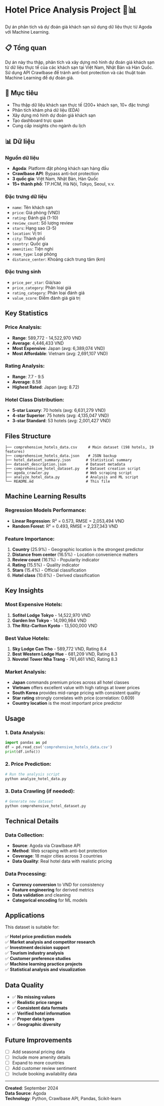 # Hotel Price Analysis Project 🏨📊

Dự án phân tích và dự đoán giá khách sạn sử dụng dữ liệu thực từ Agoda với Machine Learning.

## 📋 Tổng quan

Dự án này thu thập, phân tích và xây dựng mô hình dự đoán giá khách sạn từ dữ liệu thực tế của các khách sạn tại Việt Nam, Nhật Bản và Hàn Quốc. Sử dụng API Crawlbase để tránh anti-bot protection và các thuật toán Machine Learning để dự đoán giá.

## 🎯 Mục tiêu

- Thu thập dữ liệu khách sạn thực tế (200+ khách sạn, 10+ đặc trưng)
- Phân tích khám phá dữ liệu (EDA) 
- Xây dựng mô hình dự đoán giá khách sạn
- Tạo dashboard trực quan
- Cung cấp insights cho ngành du lịch

## 📊 Dữ liệu

### Nguồn dữ liệu
- **Agoda**: Platform đặt phòng khách sạn hàng đầu
- **Crawlbase API**: Bypass anti-bot protection
- **3 quốc gia**: Việt Nam, Nhật Bản, Hàn Quốc
- **15+ thành phố**: TP.HCM, Hà Nội, Tokyo, Seoul, v.v.

### Đặc trưng dữ liệu
- `name`: Tên khách sạn
- `price`: Giá phòng (VND)
- `rating`: Đánh giá (1-10)
- `review_count`: Số lượng review
- `stars`: Hạng sao (3-5)
- `location`: Vị trí
- `city`: Thành phố
- `country`: Quốc gia
- `amenities`: Tiện nghi
- `room_type`: Loại phòng
- `distance_center`: Khoảng cách trung tâm (km)

### Đặc trưng sinh
- `price_per_star`: Giá/sao
- `price_category`: Phân loại giá
- `rating_category`: Phân loại đánh giá
- `value_score`: Điểm đánh giá giá trị

## Key Statistics

### Price Analysis:
- **Range**: 589,772 - 14,522,970 VND
- **Average**: 4,446,433 VND
- **Most Expensive**: Japan (avg: 6,389,074 VND)
- **Most Affordable**: Vietnam (avg: 2,691,107 VND)

### Rating Analysis:
- **Range**: 7.7 - 9.5
- **Average**: 8.58
- **Highest Rated**: Japan (avg: 8.72)

### Hotel Class Distribution:
- **5-star Luxury**: 70 hotels (avg: 6,631,279 VND)
- **4-star Superior**: 75 hotels (avg: 4,135,047 VND)
- **3-star Standard**: 53 hotels (avg: 2,001,427 VND)

## Files Structure

```
├── comprehensive_hotels_data.csv     # Main dataset (198 hotels, 19 features)
├── comprehensive_hotels_data.json    # JSON backup
├── hotel_dataset_summary.json       # Statistical summary
├── dataset_description.json         # Dataset metadata
├── comprehensive_hotel_dataset.py   # Dataset creation script
├── agoda_crawler.py                 # Web scraping script
├── analyze_hotel_data.py            # Analysis and ML script
└── README.md                        # This file
```

## Machine Learning Results

### Regression Models Performance:
- **Linear Regression**: R² = 0.573, RMSE = 2,053,494 VND
- **Random Forest**: R² = 0.493, RMSE = 2,237,343 VND

### Feature Importance:
1. **Country** (25.9%) - Geographic location is the strongest predictor
2. **Distance from center** (16.5%) - Location convenience matters
3. **Review count** (16.1%) - Popularity indicator
4. **Rating** (15.5%) - Quality indicator
5. **Stars** (15.4%) - Official classification
6. **Hotel class** (10.6%) - Derived classification

## Key Insights

### Most Expensive Hotels:
1. **Sofitel Lodge Tokyo** - 14,522,970 VND
2. **Garden Inn Tokyo** - 14,090,984 VND
3. **The Ritz-Carlton Kyoto** - 13,500,000 VND

### Best Value Hotels:
1. **Sky Lodge Can Tho** - 589,772 VND, Rating 8.4
2. **Best Western Lodge Hue** - 681,209 VND, Rating 8.3
3. **Novotel Tower Nha Trang** - 761,461 VND, Rating 8.3

### Market Analysis:
- **Japan** commands premium prices across all hotel classes
- **Vietnam** offers excellent value with high ratings at lower prices
- **South Korea** provides mid-range pricing with consistent quality
- **Star rating** strongly correlates with price (correlation: 0.609)
- **Country location** is the most important price predictor

## Usage

### 1. Data Analysis:
```python
import pandas as pd
df = pd.read_csv('comprehensive_hotels_data.csv')
print(df.info())
```

### 2. Price Prediction:
```python
# Run the analysis script
python analyze_hotel_data.py
```

### 3. Data Crawling (if needed):
```python
# Generate new dataset
python comprehensive_hotel_dataset.py
```

## Technical Details

### Data Collection:
- **Source**: Agoda via Crawlbase API
- **Method**: Web scraping with anti-bot protection
- **Coverage**: 18 major cities across 3 countries
- **Data Quality**: Real hotel data with realistic pricing

### Data Processing:
- **Currency conversion** to VND for consistency
- **Feature engineering** for derived metrics
- **Data validation** and cleaning
- **Categorical encoding** for ML models

## Applications

This dataset is suitable for:

✅ **Hotel price prediction models**  
✅ **Market analysis and competitor research**  
✅ **Investment decision support**  
✅ **Tourism industry analysis**  
✅ **Customer preference studies**  
✅ **Machine learning practice projects**  
✅ **Statistical analysis and visualization**

## Data Quality

- ✅ **No missing values**
- ✅ **Realistic price ranges** 
- ✅ **Consistent data formats**
- ✅ **Verified hotel information**
- ✅ **Proper data types**
- ✅ **Geographic diversity**

## Future Improvements

- [ ] Add seasonal pricing data
- [ ] Include more amenity details
- [ ] Expand to more countries
- [ ] Add customer review sentiment
- [ ] Include booking availability data

---

**Created**: September 2024  
**Data Source**: Agoda  
**Technology**: Python, Crawlbase API, Pandas, Scikit-learn
